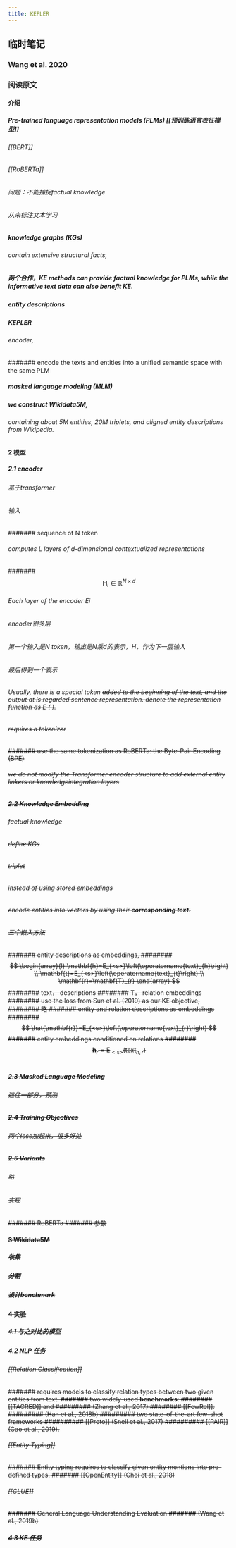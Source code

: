 ```yaml
---
title: KEPLER
---
```


## 临时笔记
### Wang et al. 2020
### 阅读原文
#### 介绍
##### Pre-trained language representation models (PLMs) [[预训练语言表征模型]]
###### [[BERT]]
###### [[RoBERTa]]
###### 问题：不能捕捉factual knowledge
###### 从未标注文本学习
##### knowledge graphs (KGs)
###### contain extensive structural facts,
##### 两个合作，KE methods can provide factual knowledge for PLMs, while the informative text data can also beneﬁt KE.
##### entity descriptions
##### KEPLER
###### encoder,
####### encode the texts and entities into a uniﬁed semantic space with the same PLM
##### masked language modeling (MLM)
##### we construct Wikidata5M,
###### containing about 5M entities, 20M triplets, and aligned entity descriptions from Wikipedia.
#### 2 模型
##### 2.1 encoder
###### 基于transformer
###### 输入
####### sequence of N token
###### computes L layers of d-dimensional contextualized representations
#######
$$
\mathbf{H}_{i} \in \mathbb{R}^{N \times d}
$$
###### Each layer of the encoder Ei
###### encoder很多层
###### 第一个输入是N token，输出是N乘d的表示，H，作为下一层输入
###### 最后得到一个表示
###### Usually, there is a special token <s> added to the beginning of the text, and the output at <s> is regarded sentence representation. denote the representation function as E <s>(·).
###### requires a tokenizer
####### use the same tokenization as RoBERTa: the Byte-Pair Encoding (BPE)
###### we do not modify the Transformer encoder structure to add external entity linkers or knowledgeintegration layers
##### 2.2 Knowledge Embedding
###### factual knowledge
###### deﬁne KGs
###### triplet
###### instead of using stored embeddings
###### encode entities into vectors by using their **corresponding text.**
###### 三个嵌入方法
####### entity descriptions as embeddings,
########
$$
\begin{array}{l}
\mathbf{h}=E_{<s>}\left(\operatorname{text}_{h}\right) \\
\mathbf{t}=E_{<s>}\left(\operatorname{text}_{t}\right) \\
\mathbf{r}=\mathbf{T}_{r}
\end{array}
$$
######## text， descriptions
######## T， relation embeddings
######## use the loss from Sun et al. (2019) as our KE objective,
######## 略
####### entity and relation descriptions as embeddings
######## 
$$
\hat{\mathbf{r}}=E_{<s>}\left(\operatorname{text}_{r}\right)
$$
####### entity embeddings conditioned on relations
########
$$
\mathbf{h}_{r}=\mathrm{E}_{<\mathrm{s}>}\left(\operatorname{text}_{h, r}\right)
$$
#
##### 2.3 Masked Language Modeling
###### 遮住一部分，预测
##### 2.4 Training Objectives
###### 两个loss加起来，很多好处
##### 2.5 Variants
###### 略
###### 实现
####### RoBERTa
####### 参数
#### 3 Wikidata5M
##### 收集
##### 分割
##### 设计benchmark
#### 4 实验
##### 4.1 与之对比的模型
##### 4.2 NLP 任务
###### [[Relation Classiﬁcation]]
####### requires models to classify relation types between two given entities from text.
####### two widely-used **benchmarks**:
######## [[TACRED]] and
######### (Zhang et al., 2017)
######## [[FewRel]].
######### (Han et al., 2018b)
######### two state-of-the-art few-shot frameworks
########## [[Proto]] (Snell et al., 2017)
########## [[PAIR]] (Gao et al., 2019).
###### [[Entity Typing]]
####### Entity typing requires to classify given entity mentions into pre-deﬁned types.
####### [[OpenEntity]] (Choi et al., 2018)
###### [[GLUE]]
####### General Language Understanding Evaluation
####### (Wang et al., 2019b)
##### 4.3 KE 任务
######
